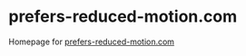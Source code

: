 # prefers-reduced-motion.com
Homepage for [prefers-reduced-motion.com](https://prefers-reduced-motion.com/)
